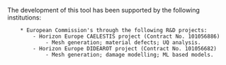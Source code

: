 The development of this tool has been supported by the following institutions:

        * European Commission's through the following R&D projects:
			- Horizon Europe CAELESTIS project (Contract No. 101056886)
				- Mesh generation; material defects; UQ analysis.
			- Horizon Europe DIDEAROT project (Contract No. 101056682)
				- Mesh generation; damage modelling; ML based models.
